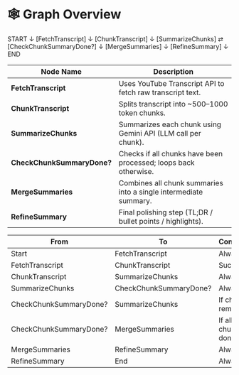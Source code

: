 # 🕸️ Graph Overview

START
  ↓
[FetchTranscript]
  ↓
[ChunkTranscript]
  ↓
[SummarizeChunks] ⇄ [CheckChunkSummaryDone?]
  ↓
[MergeSummaries]
  ↓
[RefineSummary]
  ↓
END


| Node Name                  | Description                                                      |
| -------------------------- | ---------------------------------------------------------------- |
| **FetchTranscript**        | Uses YouTube Transcript API to fetch raw transcript text.        |
| **ChunkTranscript**        | Splits transcript into \~500–1000 token chunks.                  |
| **SummarizeChunks**        | Summarizes each chunk using Gemini API (LLM call per chunk).     |
| **CheckChunkSummaryDone?** | Checks if all chunks have been processed; loops back otherwise.  |
| **MergeSummaries**         | Combines all chunk summaries into a single intermediate summary. |
| **RefineSummary**          | Final polishing step (TL;DR / bullet points / highlights).       |


| From                   | To                     | Condition          |
| ---------------------- | ---------------------- | ------------------ |
| Start                  | FetchTranscript        | Always             |
| FetchTranscript        | ChunkTranscript        | Success            |
| ChunkTranscript        | SummarizeChunks        | Always             |
| SummarizeChunks        | CheckChunkSummaryDone? | Always             |
| CheckChunkSummaryDone? | SummarizeChunks        | If chunks remain   |
| CheckChunkSummaryDone? | MergeSummaries         | If all chunks done |
| MergeSummaries         | RefineSummary          | Always             |
| RefineSummary          | End                    | Always             |


